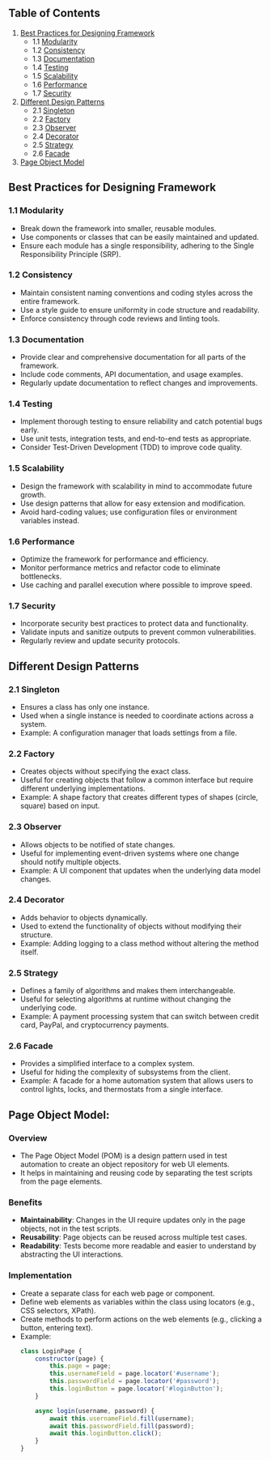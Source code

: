 ## Table of Contents
1. [Best Practices for Designing Framework](#best-practices-for-designing-framework)
   - 1.1 [Modularity](#modularity)
   - 1.2 [Consistency](#consistency)
   - 1.3 [Documentation](#documentation)
   - 1.4 [Testing](#testing)
   - 1.5 [Scalability](#scalability)
   - 1.6 [Performance](#performance)
   - 1.7 [Security](#security)
2. [Different Design Patterns](#different-design-patterns)
   - 2.1 [Singleton](#singleton)
   - 2.2 [Factory](#factory)
   - 2.3 [Observer](#observer)
   - 2.4 [Decorator](#decorator)
   - 2.5 [Strategy](#strategy)
   - 2.6 [Facade](#facade)
3. [Page Object Model](#page-object-model)



## Best Practices for Designing Framework

### 1.1 Modularity
- Break down the framework into smaller, reusable modules.
- Use components or classes that can be easily maintained and updated.
- Ensure each module has a single responsibility, adhering to the Single Responsibility Principle (SRP).

### 1.2 Consistency
- Maintain consistent naming conventions and coding styles across the entire framework.
- Use a style guide to ensure uniformity in code structure and readability.
- Enforce consistency through code reviews and linting tools.

### 1.3 Documentation
- Provide clear and comprehensive documentation for all parts of the framework.
- Include code comments, API documentation, and usage examples.
- Regularly update documentation to reflect changes and improvements.

### 1.4 Testing
- Implement thorough testing to ensure reliability and catch potential bugs early.
- Use unit tests, integration tests, and end-to-end tests as appropriate.
- Consider Test-Driven Development (TDD) to improve code quality.

### 1.5 Scalability
- Design the framework with scalability in mind to accommodate future growth.
- Use design patterns that allow for easy extension and modification.
- Avoid hard-coding values; use configuration files or environment variables instead.

### 1.6 Performance
- Optimize the framework for performance and efficiency.
- Monitor performance metrics and refactor code to eliminate bottlenecks.
- Use caching and parallel execution where possible to improve speed.

### 1.7 Security
- Incorporate security best practices to protect data and functionality.
- Validate inputs and sanitize outputs to prevent common vulnerabilities.
- Regularly review and update security protocols.

## Different Design Patterns

### 2.1 Singleton
- Ensures a class has only one instance.
- Used when a single instance is needed to coordinate actions across a system.
- Example: A configuration manager that loads settings from a file.

### 2.2 Factory
- Creates objects without specifying the exact class.
- Useful for creating objects that follow a common interface but require different underlying implementations.
- Example: A shape factory that creates different types of shapes (circle, square) based on input.

### 2.3 Observer
- Allows objects to be notified of state changes.
- Useful for implementing event-driven systems where one change should notify multiple objects.
- Example: A UI component that updates when the underlying data model changes.

### 2.4 Decorator
- Adds behavior to objects dynamically.
- Used to extend the functionality of objects without modifying their structure.
- Example: Adding logging to a class method without altering the method itself.

### 2.5 Strategy
- Defines a family of algorithms and makes them interchangeable.
- Useful for selecting algorithms at runtime without changing the underlying code.
- Example: A payment processing system that can switch between credit card, PayPal, and cryptocurrency payments.

### 2.6 Facade
- Provides a simplified interface to a complex system.
- Useful for hiding the complexity of subsystems from the client.
- Example: A facade for a home automation system that allows users to control lights, locks, and thermostats from a single interface.

## Page Object Model:
### Overview
- The Page Object Model (POM) is a design pattern used in test automation to create an object repository for web UI elements.
- It helps in maintaining and reusing code by separating the test scripts from the page elements.

### Benefits
- **Maintainability**: Changes in the UI require updates only in the page objects, not in the test scripts.
- **Reusability**: Page objects can be reused across multiple test cases.
- **Readability**: Tests become more readable and easier to understand by abstracting the UI interactions.

### Implementation
- Create a separate class for each web page or component.
- Define web elements as variables within the class using locators (e.g., CSS selectors, XPath).
- Create methods to perform actions on the web elements (e.g., clicking a button, entering text).
- Example:
  ```javascript
  class LoginPage {
      constructor(page) {
          this.page = page;
          this.usernameField = page.locator('#username');
          this.passwordField = page.locator('#password');
          this.loginButton = page.locator('#loginButton');
      }

      async login(username, password) {
          await this.usernameField.fill(username);
          await this.passwordField.fill(password);
          await this.loginButton.click();
      }
  }
  ```
